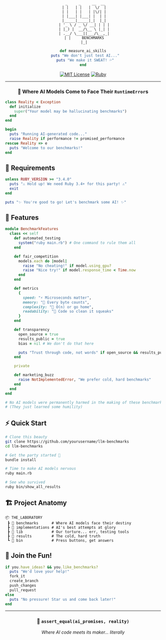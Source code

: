 <div align="center">

```ascii
  _     _     __  __
 | |   | |   |  \/  |
 | |   | |   | |\/| |
 | |___| |___| |  | |
 |_____|_____|_|  |_|
 | '_ \ / _ \/ __| | | |
 | |_) |  __/\__ \ |_| |
 | .__/ \___||___/\__,_|
 | |     BENCHMARKS
 |_|
```

```ruby
def measure_ai_skills
  puts "We don't just test AI..."
  puts "We make it SWEAT! 💦"
end
```

[![MIT License](https://img.shields.io/badge/License-MIT-purple.svg)](LICENSE)
[![Ruby](https://img.shields.io/badge/Ruby-3.0+-red.svg)](https://www.ruby-lang.org)

</div>

---

<div align="center">

### 🧪 Where AI Models Come to Face Their `RuntimeError`s

</div>

```ruby
class Reality < Exception
  def initialize
    super("Your model may be hallucinating benchmarks")
  end
end

begin
  puts "Running AI-generated code..."
  raise Reality if performance != promised_performance
rescue Reality => e
  puts "Welcome to our benchmarks!"
end
```

## 🔧 Requirements

```ruby
unless RUBY_VERSION >= "3.4.0"
  puts "⚠️ Hold up! We need Ruby 3.4+ for this party! ⚠️"
  exit
end

puts "✨ You're good to go! Let's benchmark some AI! ✨"
```

## 🚀 Features

```ruby
module BenchmarkFeatures
  class << self
    def automated_testing
      system("ruby main.rb") # One command to rule them all
    end

    def fair_competition
      models.each do |model|
        raise "No cheating!" if model.using_gpu?
        raise "Nice try!" if model.response_time < Time.now
      end
    end

    def metrics
      {
        speed: "⚡️ Microseconds matter",
        memory: "🧠 Every byte counts",
        complexity: "🤯 O(n) or go home",
        readability: "👀 Code so clean it squeaks"
      }
    end

    def transparency
      open_source = true
      results_public = true
      bias = nil # We don't do that here

      puts "Trust through code, not words" if open_source && results_public && bias.nil?
    end

    private

    def marketing_buzz
      raise NotImplementedError, "We prefer cold, hard benchmarks"
    end
  end
end

# No AI models were permanently harmed in the making of these benchmarks
# (They just learned some humility)
```

## ⚡ Quick Start

```bash
# Clone this beauty
git clone https://github.com/yourusername/llm-benchmarks
cd llm-benchmarks

# Get the party started 🎉
bundle install

# Time to make AI models nervous
ruby main.rb

# See who survived
ruby bin/show_all_results
```

## 🏗️ Project Anatomy

```
📦 THE_LABORATORY
 ┣ 📂 benchmarks      # Where AI models face their destiny
 ┣ 📂 implementations # AI's best attempts at glory
 ┣ 📂 lib             # Our torture... err, testing tools
 ┣ 📂 results         # The cold, hard truth
 ┗ 📂 bin             # Press buttons, get answers
```

## 🤝 Join the Fun!

```ruby
if you.have_ideas? && you.like_benchmarks?
  puts "We'd love your help!"
  fork_it
  create_branch
  push_changes
  pull_request
else
  puts "No pressure! Star us and come back later!"
end
```

---

<div align="center">

### 🔬 `assert_equal(ai_promises, reality)`

_Where AI code meets its maker... literally_

</div>

